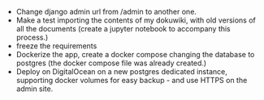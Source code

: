 - Change django admin url from /admin to another one.
- Make a test importing the contents of my dokuwiki, with old versions of all the documents (create a jupyter notebook to accompany this process.)
- freeze the requirements
- Dockerize the app, create a docker compose changing the database to postgres (the docker compose file was already created.)
- Deploy on DigitalOcean on a new postgres dedicated instance, supporting docker volumes for easy backup - and use HTTPS on the admin site.
